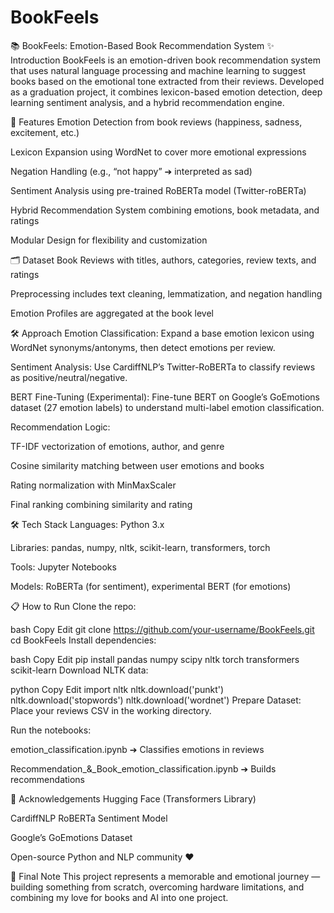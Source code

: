 # BookFeels
📚 BookFeels: Emotion-Based Book Recommendation System
✨ Introduction
BookFeels is an emotion-driven book recommendation system that uses natural language processing and machine learning to suggest books based on the emotional tone extracted from their reviews.
Developed as a graduation project, it combines lexicon-based emotion detection, deep learning sentiment analysis, and a hybrid recommendation engine.

🚀 Features
Emotion Detection from book reviews (happiness, sadness, excitement, etc.)

Lexicon Expansion using WordNet to cover more emotional expressions

Negation Handling (e.g., “not happy” ➔ interpreted as sad)

Sentiment Analysis using pre-trained RoBERTa model (Twitter-roBERTa)

Hybrid Recommendation System combining emotions, book metadata, and ratings

Modular Design for flexibility and customization

🗂 Dataset
Book Reviews with titles, authors, categories, review texts, and ratings

Preprocessing includes text cleaning, lemmatization, and negation handling

Emotion Profiles are aggregated at the book level

🛠️ Approach
Emotion Classification:
Expand a base emotion lexicon using WordNet synonyms/antonyms, then detect emotions per review.

Sentiment Analysis:
Use CardiffNLP’s Twitter-RoBERTa to classify reviews as positive/neutral/negative.

BERT Fine-Tuning (Experimental):
Fine-tune BERT on Google’s GoEmotions dataset (27 emotion labels) to understand multi-label emotion classification.

Recommendation Logic:

TF-IDF vectorization of emotions, author, and genre

Cosine similarity matching between user emotions and books

Rating normalization with MinMaxScaler

Final ranking combining similarity and rating

🛠 Tech Stack
Languages: Python 3.x

Libraries: pandas, numpy, nltk, scikit-learn, transformers, torch

Tools: Jupyter Notebooks

Models: RoBERTa (for sentiment), experimental BERT (for emotions)

📋 How to Run
Clone the repo:

bash
Copy
Edit
git clone https://github.com/your-username/BookFeels.git
cd BookFeels
Install dependencies:

bash
Copy
Edit
pip install pandas numpy scipy nltk torch transformers scikit-learn
Download NLTK data:

python
Copy
Edit
import nltk
nltk.download('punkt')
nltk.download('stopwords')
nltk.download('wordnet')
Prepare Dataset:
Place your reviews CSV in the working directory.

Run the notebooks:

emotion_classification.ipynb ➔ Classifies emotions in reviews

Recommendation_&_Book_emotion_classification.ipynb ➔ Builds recommendations

💬 Acknowledgements
Hugging Face (Transformers Library)

CardiffNLP RoBERTa Sentiment Model

Google’s GoEmotions Dataset

Open-source Python and NLP community ❤️

📝 Final Note
This project represents a memorable and emotional journey — building something from scratch, overcoming hardware limitations, and combining my love for books and AI into one project.

